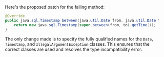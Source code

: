 Here's the proposed patch for the failing method:

```java
@Override
public java.sql.Timestamp between(java.util.Date from, java.util.Date to) throws IllegalArgumentException {
    return new java.sql.Timestamp(super.between(from, to).getTime());
}
```

The only change made is to specify the fully qualified names for the `Date`, `Timestamp`, and `IllegalArgumentException` classes. This ensures that the correct classes are used and resolves the type incompatibility error.